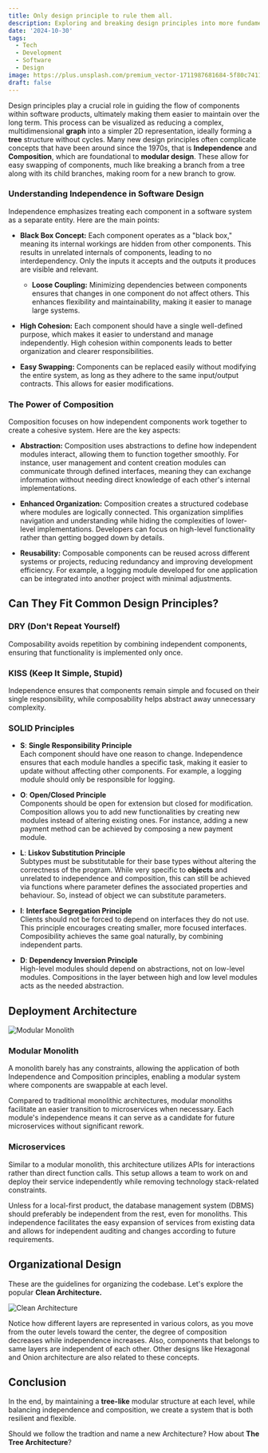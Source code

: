 ```yaml
---
title: Only design principle to rule them all.
description: Exploring and breaking design principles into more fundamental parts.
date: '2024-10-30'
tags:
  - Tech
  - Development
  - Software
  - Design
image: https://plus.unsplash.com/premium_vector-1711987681684-5f80c7411b0e
draft: false
---
```


<script>
  import Mermaid from '$lib/components/markdown/mermaid.svelte';
</script>

Design principles play a crucial role in guiding the flow of components within software products, ultimately making them easier to maintain over the long term. This process can be visualized as reducing a complex, multidimensional **graph** into a simpler 2D representation, ideally forming a **tree** structure without cycles. Many new design principles often complicate concepts that have been around since the 1970s, that is **Independence** and **Composition**, which are foundational to **modular design**. These allow for easy swapping of components, much like breaking a branch from a tree along with its child branches, making room for a new branch to grow.

### Understanding Independence in Software Design

Independence emphasizes treating each component in a software system as a separate entity. Here are the main points:

- **Black Box Concept:** Each component operates as a "black box," meaning its internal workings are hidden from other components. This results in unrelated internals of components, leading to no interdependency. Only the inputs it accepts and the outputs it produces are visible and relevant.

  - **Loose Coupling:** Minimizing dependencies between components ensures that changes in one component do not affect others. This enhances flexibility and maintainability, making it easier to manage large systems.

- **High Cohesion:** Each component should have a single well-defined purpose, which makes it easier to understand and manage independently. High cohesion within components leads to better organization and clearer responsibilities.

- **Easy Swapping:** Components can be replaced easily without modifying the entire system, as long as they adhere to the same input/output contracts. This allows for easier modifications.

### The Power of Composition

Composition focuses on how independent components work together to create a cohesive system. Here are the key aspects:

- **Abstraction:** Composition uses abstractions to define how independent modules interact, allowing them to function together smoothly. For instance, user management and content creation modules can communicate through defined interfaces, meaning they can exchange information without needing direct knowledge of each other's internal implementations.

- **Enhanced Organization:** Composition creates a structured codebase where modules are logically connected. This organization simplifies navigation and understanding while hiding the complexities of lower-level implementations. Developers can focus on high-level functionality rather than getting bogged down by details.

- **Reusability:** Composable components can be reused across different systems or projects, reducing redundancy and improving development efficiency. For example, a logging module developed for one application can be integrated into another project with minimal adjustments.

## Can They Fit Common Design Principles?

### DRY (Don't Repeat Yourself)

Composability avoids repetition by combining independent components, ensuring that functionality is implemented only once.

### KISS (Keep It Simple, Stupid)

Independence ensures that components remain simple and focused on their single responsibility, while composability helps abstract away unnecessary complexity.

### SOLID Principles

- **S**: **Single Responsibility Principle**  
Each component should have one reason to change. Independence ensures that each module handles a specific task, making it easier to update without affecting other components. For example, a logging module should only be responsible for logging.

- **O**: **Open/Closed Principle**  
Components should be open for extension but closed for modification. Composition allows you to add new functionalities by creating new modules instead of altering existing ones. For instance, adding a new payment method can be achieved by composing a new payment module.

- **L**: **Liskov Substitution Principle**  
Subtypes must be substitutable for their base types without altering the correctness of the program. While very specific to **objects** and unrelated to independence and composition, this can still be achieved via functions where parameter defines the associated properties and behaviour. So, instead of object we can substitute parameters. 

- **I**: **Interface Segregation Principle**  
Clients should not be forced to depend on interfaces they do not use. This principle encourages creating smaller, more focused interfaces. Composibility achieves the same goal naturally, by combining independent parts.

- **D**: **Dependency Inversion Principle**  
High-level modules should depend on abstractions, not on low-level modules. Compositions in the layer between high and low level modules acts as the needed abstraction.

## Deployment Architecture

![Modular Monolith](https://img.freepik.com/free-vector/cloud-data-storage-internet-traffic-routing-server-room-laptop-data-flow-data-uploading-remot_39422-630.jpg)

### Modular Monolith

A monolith barely has any constraints, allowing the application of both Independence and Composition principles, enabling a modular system where components are swappable at each level.

Compared to traditional monolithic architectures, modular monoliths facilitate an easier transition to microservices when necessary. 
Each module's independence means it can serve as a candidate for future microservices without significant rework.

### Microservices

Similar to a modular monolith, this architecture utilizes APIs for interactions rather than direct function calls. This setup allows a team to work on and deploy their service independently while removing technology stack-related constraints.

Unless for a local-first product, the database management system (DBMS) should preferably be independent from the rest, even for monoliths. This independence facilitates the easy expansion of services from existing data and allows for independent auditing and changes according to future requirements.

## Organizational Design

These are the guidelines for organizing the codebase. Let's explore the popular **Clean Architecture.**

![Clean Architecture](https://blog.cleancoder.com/uncle-bob/images/2012-08-13-the-clean-architecture/CleanArchitecture.jpg)

Notice how different layers are represented in various colors, as you move from the outer levels toward the center, the degree of composition decreases while independence increases. Also, components that belongs to same layers are independent of each other. Other designs like Hexagonal and Onion architecture are also related to these concepts.

## Conclusion

In the end, by maintaining a **tree-like** modular structure at each level, while balancing independence and composition, we create a system that is both resilient and flexible.

Should we follow the tradtion and name a new Architecture? How about **The Tree Architecture**?
